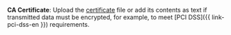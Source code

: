 
**CA Certificate**: Upload the [certificate](../../../../../managed-opensearch/operations/connect.md#ssl-certificate) file or add its contents as text if transmitted data must be encrypted, for example, to meet  [PCI DSS]({{ link-pci-dss-en }}) requirements.

